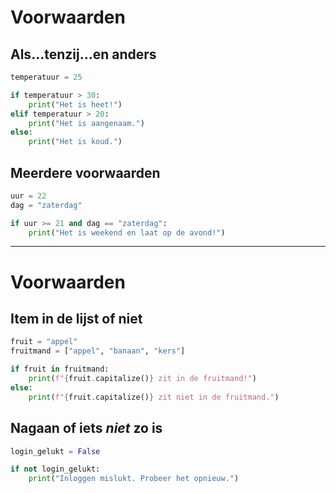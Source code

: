 # Voorwaarden

## Als...tenzij...en anders
```python
temperatuur = 25

if temperatuur > 30:
    print("Het is heet!")
elif temperatuur > 20:
    print("Het is aangenaam.")
else:
    print("Het is koud.")
```

## Meerdere voorwaarden

```python
uur = 22
dag = "zaterdag"

if uur >= 21 and dag == "zaterdag":
    print("Het is weekend en laat op de avond!")
```

---

# Voorwaarden

## Item in de lijst of niet

```python
fruit = "appel"
fruitmand = ["appel", "banaan", "kers"]

if fruit in fruitmand:
    print(f"{fruit.capitalize()} zit in de fruitmand!")
else:
    print(f"{fruit.capitalize()} zit niet in de fruitmand.")
```

## Nagaan of iets _niet_ zo is

```python
login_gelukt = False

if not login_gelukt:
    print("Inloggen mislukt. Probeer het opnieuw.")
```
